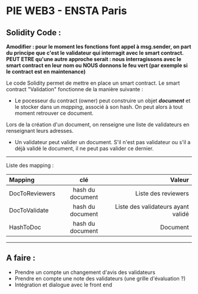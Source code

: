 # PIE WEB3 - ENSTA Paris

## Solidity Code :
**Amodifier : pour le moment les fonctions font appel à msg.sender, on part du principe que c'est le validateur qui interragit avec le smart contract. PEUT ETRE qu'une autre approche serait : nous interragissons avec le smart contract en leur nom ou NOUS donnons le feu vert (par exemple si le contract est en maintenance)**


Le code Solidity permet de mettre en place un smart contract. Le smart contract "Validation" fonctionne de la manière suivante :

- Le pocesseur du contract (owner) peut construire un objet **_document_** et le stocker dans un _mapping_, associé à son hash. On peut alors à tout moment retrouver ce document.

Lors de la création d'un document, on renseigne une liste de validateurs en renseignant leurs adresses.

- Un validateur peut valider un document. S'il n'est pas validateur ou s'il a déjà validé le document, il ne peut pas valider ce dernier.


---

Liste des mapping :

| Mapping          |       clé           |           Valeur                      |
| :--------------- |:-------------------:| -------------------------------------:|
| DocToReviewers   | hash du document    |  Liste des reviewers                  |
| DocToValidate    | hash du document    |   Liste des validateurs ayant validé  |
| HashToDoc        | hash du document    |    Document                           |

---

## A faire :

- Prendre un compte un changement d'avis des validateurs
- Prendre en compte une note des validateurs (une grille d'évaluation ?)
- Intégration et dialogue avec le front end